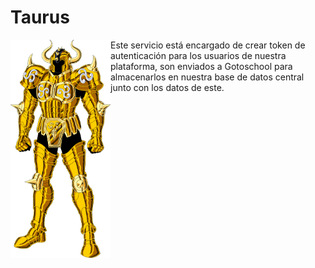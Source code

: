 # Taurus

<img src="taurus.png" alt="Taurus" align="left" width="160" />

Este servicio está encargado de crear token de autenticación para los usuarios de nuestra plataforma, son enviados a Gotoschool para almacenarlos en nuestra base de datos central junto con los datos de este.
